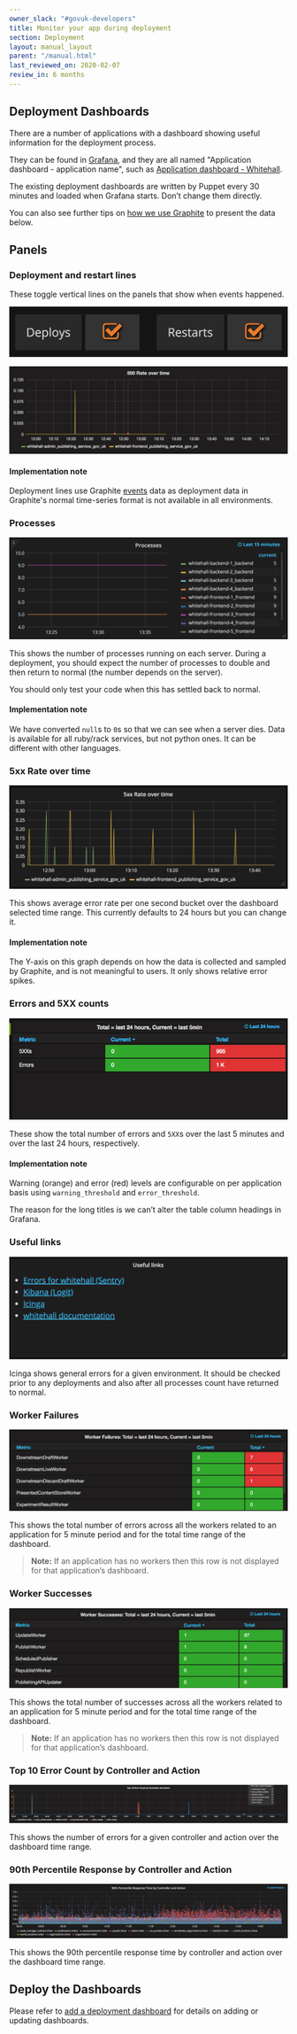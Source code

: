 ```yaml
---
owner_slack: "#govuk-developers"
title: Monitor your app during deployment
section: Deployment
layout: manual_layout
parent: "/manual.html"
last_reviewed_on: 2020-02-07
review_in: 6 months
---
```


## Deployment Dashboards

There are a number of applications with a dashboard showing useful information for the deployment process.

They can be found in [Grafana](tools.html#grafana), and they are all named "Application dashboard - application name", such as [Application dashboard - Whitehall][whitehall-dashboard].

The existing deployment dashboards are written by Puppet every 30 minutes and loaded when Grafana starts. Don’t change them directly.

You can also see further tips on [how we use Graphite][graphite-dashboards] to present the data below.

## Panels

### Deployment and restart lines

These toggle vertical lines on the panels that show when events happened.

![Deployment restart lines](images/deployment_dashboards/deploys_restarts_checkboxes.png)

![Deployment lines](images/deployment_dashboards/deployment_lines.png)

#### Implementation note

Deployment lines use Graphite [events][events] data as deployment data in Graphite's normal time-series format is not available in all environments.

### Processes

![Processes](images/deployment_dashboards/processes.png)

This shows the number of processes running on each server. During a deployment, you should expect the number of processes to double and then return to normal (the number depends on the server).

You should only test your code when this has settled back to normal.

####  Implementation note

We have converted `null`s to `0`s so that we can see when a server dies. Data is available for all ruby/rack services, but not python ones. It can be different with other languages.

### 5xx Rate over time

![5xx over time](images/deployment_dashboards/5xx_over_time.png)

This shows average error rate per one second bucket over the dashboard selected time range. This currently defaults to 24 hours but you can change it.

#### Implementation note

The Y-axis on this graph depends on how the data is collected and sampled by Graphite, and is not meaningful to users. It only shows relative error spikes.

### Errors and 5XX counts

![Errors and 5XX counts](images/deployment_dashboards/errors_and_5xxs.png)

These show the total number of errors and `5XX`s over the last 5 minutes and over the last 24 hours, respectively.

#### Implementation note

Warning (orange) and error (red) levels are configurable on per application basis using `warning_threshold` and `error_threshold`.

The reason for the long titles is we can’t alter the table column headings in Grafana.

### Useful links

![Useful links](images/deployment_dashboards/useful_links.png)

Icinga shows general errors for a given environment. It should be checked prior to any deployments and also after all processes count have returned to normal.

### Worker Failures

![Worker failures](images/deployment_dashboards/worker_failures.png)

This shows the total number of errors across all the workers related to an application for 5 minute period and for the total time range of the dashboard.

> **Note:** If an application has no workers then this row is not displayed for that application’s dashboard.

### Worker Successes

![Worker successes](images/deployment_dashboards/worker_successes.png)

This shows the total number of successes across all the workers related to an application for 5 minute period and for the total time range of the dashboard.

> **Note:** If an application has no workers then this row is not displayed for that application’s dashboard.

### Top 10 Error Count by Controller and Action

![Top 10 Error Count by Controller and Action](images/deployment_dashboards/controller_and_action_errors.png)

This shows the number of errors for a given controller and action over the dashboard time range.

### 90th Percentile Response by Controller and Action

![Response by Controller and Action](images/deployment_dashboards/response_by_controller_and_action.png)

This shows the 90th percentile response time by controller and action over the dashboard time range.

## Deploy the Dashboards

Please refer to [add a deployment dashboard][add-dashboard] for details on adding or updating dashboards.

[whitehall-dashboard]: https://grafana.publishing.service.gov.uk/dashboard/file/whitehall.json
[graphite-dashboards]: graphite-and-deployment-dashboards.html
[events]: http://graphite.readthedocs.io/en/latest/events.html
[add-dashboard]: add-deployment-dashboard.html

